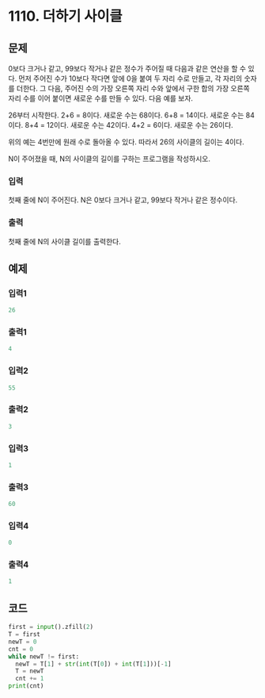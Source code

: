 # 1110. 더하기 사이클



## 문제

0보다 크거나 같고, 99보다 작거나 같은 정수가 주어질 때 다음과 같은 연산을 할 수 있다. 먼저 주어진 수가 10보다 작다면 앞에 0을 붙여 두 자리 수로 만들고, 각 자리의 숫자를 더한다. 그 다음, 주어진 수의 가장 오른쪽 자리 수와 앞에서 구한 합의 가장 오른쪽 자리 수를 이어 붙이면 새로운 수를 만들 수 있다. 다음 예를 보자.

26부터 시작한다. 2+6 = 8이다. 새로운 수는 68이다. 6+8 = 14이다. 새로운 수는 84이다. 8+4 = 12이다. 새로운 수는 42이다. 4+2 = 6이다. 새로운 수는 26이다.

위의 예는 4번만에 원래 수로 돌아올 수 있다. 따라서 26의 사이클의 길이는 4이다.

N이 주어졌을 때, N의 사이클의 길이를 구하는 프로그램을 작성하시오.



### 입력

첫째 줄에 N이 주어진다. N은 0보다 크거나 같고, 99보다 작거나 같은 정수이다.

### 출력

첫째 줄에 N의 사이클 길이를 출력한다.



## 예제

### 입력1

```python
26
```

### 출력1

```python
4
```



### 입력2

```python
55
```

### 출력2

```python
3
```



### 입력3

```python
1
```

### 출력3

```python
60
```



### 입력4

```python
0
```

### 출력4

```python
1
```





## 코드

```python
first = input().zfill(2)
T = first
newT = 0
cnt = 0
while newT != first:
  newT = T[1] + str(int(T[0]) + int(T[1]))[-1]
  T = newT
  cnt += 1
print(cnt)
```













